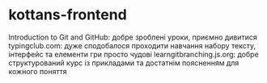# kottans-frontend
Introduction to Git and GitHub: добре зроблені уроки, приємно дивитися
typingclub.com: дуже сподобалося проходити навчання набору тексту,  інтерфейс та елементи гри просто чудовi
learngitbranching.js.org: добре структурований курс із прикладами та достатнім поясненням для кожного поняття
